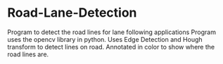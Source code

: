 # Road-Lane-Detection
Program to detect the road lines for lane following applications
Program uses the opencv library in python.
Uses Edge Detection and Hough transform to detect lines on road.
Annotated in color to show where the road lines are.
